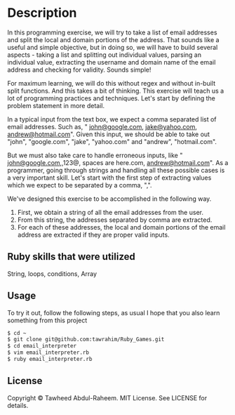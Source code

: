 # Description
In this programming exercise, we will try to take a list of email addresses and split the local and domain portions of the address. That sounds like a useful and simple objective, but in doing so, we will have to build several aspects - taking a list and splitting out individual values, parsing an individual value, extracting the username and domain name of the email address and checking for validity. Sounds simple!

For maximum learning, we will do this without regex and without in-built split functions. And this takes a bit of thinking. This exercise will teach us a lot of programming practices and techniques. Let's start by defining the problem statement in more detail.

In a typical input from the text box, we expect a comma separated list of email addresses. Such as, " john@google.com, jake@yahoo.com, andrew@hotmail.com". Given this input, we should be able to take out "john", "google.com", "jake", "yahoo.com" and "andrew", "hotmail.com".

But we must also take care to handle erroneous inputs, like " john@google.com,,123@, spaces are here.com, andrew@hotmail.com". As a programmer, going through strings and handling all these possible cases is a very important skill. Let's start with the first step of extracting values which we expect to be separated by a comma, ",".

We've designed this exercise to be accomplished in the following way.
1) First, we obtain a string of all the email addresses from the user.
2) From this string, the addresses separated by comma are extracted.
3) For each of these addresses, the local and domain portions of the email address are extracted if they are proper valid inputs.

## Ruby skills that were utilized
String, loops, conditions, Array

## Usage
To try it out, follow the following steps, as usual I hope that you also learn something from this project
```bash
$ cd ~
$ git clone git@github.com:tawrahim/Ruby_Games.git
$ cd email_interpreter
$ vim email_interpreter.rb 
$ ruby email_interpreter.rb 
```

## License

Copyright © Tawheed Abdul-Raheem.  MIT License.  See LICENSE for details.

